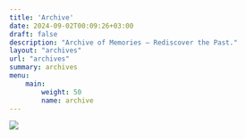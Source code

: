 ```yaml
---
title: 'Archive'
date: 2024-09-02T00:09:26+03:00
draft: false
description: "Archive of Memories – Rediscover the Past."
layout: "archives"
url: "archives"
summary: archives
menu: 
    main:
        weight: 50
        name: archive
---
```

![][defHeaderImage]



[defHeaderImage]: /images/header-archives.webp
